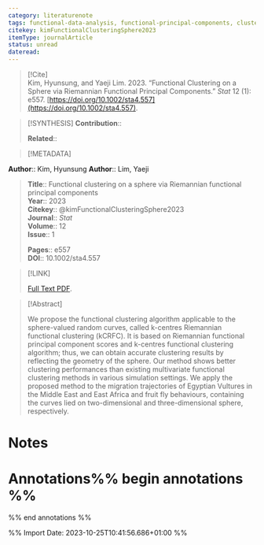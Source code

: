 ```yaml
---
category: literaturenote
tags: functional-data-analysis, functional-principal-components, clustering, sphere-valued-functional-data
citekey: kimFunctionalClusteringSphere2023
itemType: journalArticle
status: unread  
dateread:  
---
```


> [!Cite]  
> Kim, Hyunsung, and Yaeji Lim. 2023. “Functional Clustering on a Sphere via Riemannian Functional Principal Components.” _Stat_ 12 (1): e557. [https://doi.org/10.1002/sta4.557](https://doi.org/10.1002/sta4.557).

> [!SYNTHESIS] 
>**Contribution**::
>
>**Related**:: 
>

> [!METADATA]  
>
**Author**:: Kim, Hyunsung
**Author**:: Lim, Yaeji<br>
> **Title**:: Functional clustering on a sphere via Riemannian functional principal components    
> **Year**:: 2023     
> **Citekey**:: @kimFunctionalClusteringSphere2023    
>**Journal**:: *Stat*    
>**Volume**:: 12    
>**Issue**:: 1     
>    
>    
>     
> **Pages**:: e557    
>**DOI**:: 10.1002/sta4.557    
>

> [!LINK] 
>
> [Full Text PDF](file:///Users/steven/Zotero/storage/T38R85WA/Kim%20and%20Lim%20-%202023%20-%20Functional%20clustering%20on%20a%20sphere%20via%20Riemannian%20f.pdf).

>[!Abstract]
>
>We propose the functional clustering algorithm applicable to the sphere-valued random curves, called k-centres Riemannian functional clustering (kCRFC). It is based on Riemannian functional principal component scores and k-centres functional clustering algorithm; thus, we can obtain accurate clustering results by reflecting the geometry of the sphere. Our method shows better clustering performances than existing multivariate functional clustering methods in various simulation settings. We apply the proposed method to the migration trajectories of Egyptian Vultures in the Middle East and East Africa and fruit fly behaviours, containing the curves lied on two-dimensional and three-dimensional sphere, respectively.
>>


# Notes<br>
# Annotations%% begin annotations %%  
 
  
%% end annotations %%

%% Import Date: 2023-10-25T10:41:56.686+01:00 %%
